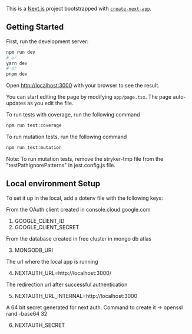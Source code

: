 This is a [Next.js](https://nextjs.org/) project bootstrapped with [`create-next-app`](https://github.com/vercel/next.js/tree/canary/packages/create-next-app).

## Getting Started

First, run the development server:

```bash
npm run dev
# or
yarn dev
# or
pnpm dev
```

Open [http://localhost:3000](http://localhost:3000) with your browser to see the result.

You can start editing the page by modifying `app/page.tsx`. The page auto-updates as you edit the file.

To run tests with coverage, run the following command 
```bash
npm run test:coverage
```

To run mutation tests, run the following command 
```bash
npm run test:mutation
```
Note: To run mutation tests, remove the stryker-tmp file from the "testPathIgnorePatterns" in jest.config.js file.
## Local environment Setup
To set it up in the local, add a dotenv file with the following keys:

From the OAuth client created in console.cloud.google.com
1. GOOGLE_CLIENT_ID
2. GOOGLE_CLIENT_SECRET

From the database created in free cluster in mongo db atlas

3. MONGODB_URI

The url where the local app is running

4. NEXTAUTH_URL=http://localhost:3000/

The redirection url after successful authentication

5. NEXTAUTH_URL_INTERNAL=http://localhost:3000

A 64 bit secret generated for next auth. 
Command to create it -> openssl rand -base64 32 

6. NEXTAUTH_SECRET